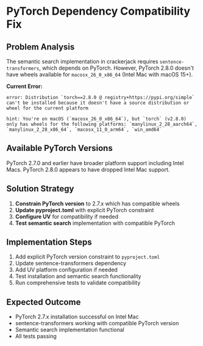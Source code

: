 # PyTorch Dependency Compatibility Fix

## Problem Analysis

The semantic search implementation in crackerjack requires `sentence-transformers`, which depends on PyTorch. However, PyTorch 2.8.0 doesn't have wheels available for `macosx_26_0_x86_64` (Intel Mac with macOS 15+).

**Current Error:**
```
error: Distribution `torch==2.8.0 @ registry+https://pypi.org/simple` can't be installed because it doesn't have a source distribution or wheel for the current platform

hint: You're on macOS (`macosx_26_0_x86_64`), but `torch` (v2.8.0) only has wheels for the following platforms: `manylinux_2_28_aarch64`, `manylinux_2_28_x86_64`, `macosx_11_0_arm64`, `win_amd64`
```

## Available PyTorch Versions

PyTorch 2.7.0 and earlier have broader platform support including Intel Macs. PyTorch 2.8.0 appears to have dropped Intel Mac support.

## Solution Strategy

1. **Constrain PyTorch version** to 2.7.x which has compatible wheels
2. **Update pyproject.toml** with explicit PyTorch constraint
3. **Configure UV** for compatibility if needed
4. **Test semantic search** implementation with compatible PyTorch

## Implementation Steps

1. Add explicit PyTorch version constraint to `pyproject.toml`
2. Update sentence-transformers dependency
3. Add UV platform configuration if needed
4. Test installation and semantic search functionality
5. Run comprehensive tests to validate compatibility

## Expected Outcome

- PyTorch 2.7.x installation successful on Intel Mac
- sentence-transformers working with compatible PyTorch version
- Semantic search implementation functional
- All tests passing